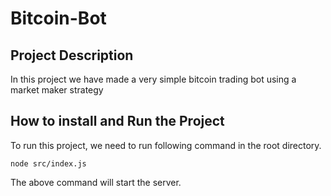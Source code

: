 # Bitcoin-Bot

## Project Description
In this project we have made a very simple bitcoin trading bot using a market maker strategy


## How to install and Run the Project

To run this project, we need to run following command in the root directory.

```
node src/index.js
```

The above command will start the server. 



 